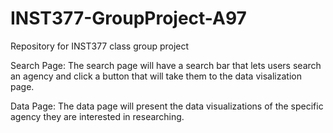 # INST377-GroupProject-A97
Repository for INST377 class group project

Search Page:
The search page will have a search bar that lets users search an agency and click a button that will take them to
the data visalization page.

Data Page:
The data page will present the data visualizations of the specific agency they are interested in researching.
